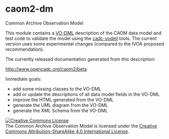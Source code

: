# caom2-dm
Common Archive Observation Model

This module contains a <a href="http://www.ivoa.net/documents/VODML/index.html">VO-DML</a> 
description of the CAOM data model and test code to validate the model using the 
<a href="https://github.com/opencadc/core/tree/master/cadc-vodml">cadc-vodml</a> tools. The 
current version uses some experimental changes (compared to the IVOA proposed recommendation).

The currently released documentation generated from this description:

<a href="http://www.opencadc.org/caom2/beta">http://www.opencadc.org/caom2/beta</a>

Immediate goals:
- add some missing classes to the VO-DML 
- add or update the descriptions of all data model fields in the VO-DML
- improve the HTML generated from the VO-DML
- generate the UML diagram from the VO-DML
- generate the XML Schema from the VO-DML

<a rel="license" href="http://creativecommons.org/licenses/by-sa/4.0/">
<img alt="Creative Commons License" style="border-width:0" src="https://i.creativecommons.org/l/by-sa/4.0/88x31.png" /></a>
<br />The Common Archive Observation Model is licensed under the
<a rel="license" href="http://creativecommons.org/licenses/by-sa/4.0/">
Creative Commons Attribution-ShareAlike 4.0 International License</a>.

